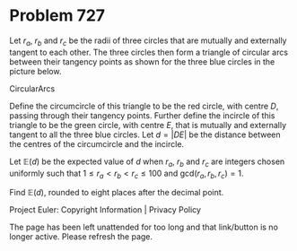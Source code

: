 #   Problem 727

   Let $r_a$, $r_b$ and $r_c$ be the radii of three circles that are mutually
   and externally tangent to each other. The three circles then form a
   triangle of circular arcs between their tangency points as shown for the
   three blue circles in the picture below.

   CircularArcs

   Define the circumcircle of this triangle to be the red circle, with centre
   $D$, passing through their tangency points. Further define the incircle of
   this triangle to be the green circle, with centre $E$, that is mutually
   and externally tangent to all the three blue circles. Let $d=\vert DE
   \vert$ be the distance between the centres of the circumcircle and the
   incircle.

   Let $\mathbb{E}(d)$ be the expected value of $d$ when $r_a$, $r_b$ and
   $r_c$ are integers chosen uniformly such that $1\leq r_a<r_b<r_c \leq 100$
   and $\text{gcd}(r_a,r_b,r_c)=1$.

   Find $\mathbb{E}(d)$, rounded to eight places after the decimal point.

   Project Euler: Copyright Information | Privacy Policy

   The page has been left unattended for too long and that link/button is no
   longer active. Please refresh the page.
